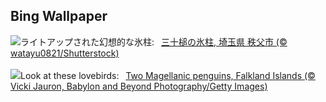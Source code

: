 ## Bing Wallpaper
![](https://www.bing.com/th?id=OHR.Misotsuchi2025_JA-JP3931043311_UHD.jpg&w=1000)ライトアップされた幻想的な氷柱:&nbsp;&ensp;[三十槌の氷柱, 埼玉県 秩父市 (© watayu0821/Shutterstock)](https://www.bing.com/th?id=OHR.Misotsuchi2025_JA-JP3931043311_UHD.jpg)
<br><br/>
![](https://www.bing.com/th?id=OHR.PenguinLove_EN-GB6356684660_UHD.jpg&w=1000)Look at these lovebirds:&nbsp;&ensp;[Two Magellanic penguins, Falkland Islands (© Vicki Jauron, Babylon and Beyond Photography/Getty Images)](https://www.bing.com/th?id=OHR.PenguinLove_EN-GB6356684660_UHD.jpg)
<br><br/>
